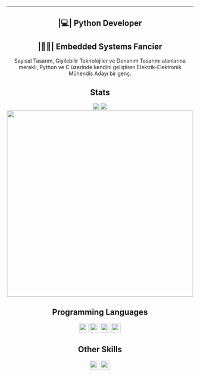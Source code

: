 <hr>
<h2 align='center'>|💻| Python Developer</h2>
<h2 align='center'>|👩‍💻| Embedded Systems Fancier</h2>
<p align='center'>Sayısal Tasarım, Giyilebilir Teknolojiler ve Donanım Tasarımı alanlarına meraklı, Python ve C üzerinde kendini geliştiren Elektrik-Elektronik Mühendis Adayı bir genç.</p>
<h2 align='center'>Stats</h2>
<p align="center">
<a href="https://github.com/furkan-izgi">
<img src="https://komarev.com/ghpvc/?username=furkan-izgi&style=flat-square&color=7d8cbe&label=Profile+Views"></a>
<a href="https://github.com/furkan-izgi?tab=repositories">
<a href="https://github.com/furkan-izgi?tab=followers"><img src="https://img.shields.io/github/followers/furkan-izgi?style=social"></a> <br>
<a href="https://github.com/furkan-izgi"><img align=center src="https://github-readme-streak-stats.herokuapp.com/?user=mickiemouse&background=111111&text_color=ffffff&fire=7d8cbe&sideNums=7d8cbe&border=7d8cbe&dates=ffffff&currStreakNum=7d8cbe&ring=7d8cbe&stroke=7d8cbe&currStreakLabel=7d8cbe&sideLabels=7d8cbe" width=500></a>
</p>
<h2 align='center'>Programming Languages</h2>
<p align="center"> 
<a><img src="https://img.shields.io/badge/c++-%2300599C.svg?style=for-the-badge&logo=c%2B%2B&logoColor=white" height=25></a>
<a><img src="https://img.shields.io/badge/c-%2300599C.svg?style=for-the-badge&logo=c%2B%2B&logoColor=white" height=25></a> 
<a><img src="https://img.shields.io/badge/python-3670A0?style=for-the-badge&logo=python&logoColor=white&color=blue" height=25></a>
<a><img src="https://img.shields.io/badge/assembly-%230099C.svg?style=for-the-badge&logo=assemblyscript&color=blue&logoColor=white" height=25></a><br></p>
<h2 align='center'>Other Skills</h2>
<p align="center">
<a><img src="https://img.shields.io/badge/-LTSpiceIV-red?style=for-the-badge" height=25></a>
<a><img src="https://img.shields.io/badge/-Altium_Designer-blue?style=for-the-badge&logo=altiumdesigner&logoColor=white" height=25></a></p>

